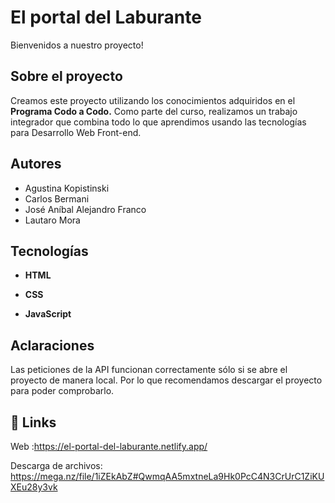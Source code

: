 
#  El portal del Laburante

Bienvenidos a nuestro proyecto! 


## Sobre el proyecto
Creamos este proyecto utilizando los conocimientos adquiridos en el **Programa Codo a Codo.** Como parte del curso, realizamos un trabajo integrador que combina todo lo que aprendimos usando las tecnologías para Desarrollo Web Front-end.


## Autores

- Agustina Kopistinski
- Carlos Bermani
- José Aníbal Alejandro Franco
- Lautaro Mora



## Tecnologías

- **HTML** 

- **CSS** 

- **JavaScript** 


## Aclaraciones

Las peticiones de la API funcionan correctamente sólo si se abre el proyecto de manera local. Por lo que recomendamos descargar el proyecto para poder comprobarlo. 



## 🔗 Links
Web :https://el-portal-del-laburante.netlify.app/

Descarga de archivos: https://mega.nz/file/1iZEkAbZ#QwmqAA5mxtneLa9Hk0PcC4N3CrUrC1ZiKUXEu28y3vk



